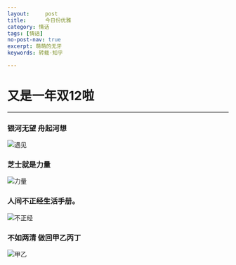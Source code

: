 ```yaml
---
layout:     post
title:      今日份优雅
category: 情话
tags: [情话]
no-post-nav: true
excerpt: 萌萌的无牙
keywords: 转载·知乎

---
```


# 又是一年双12啦

****  

### 银河无望 舟起河想

![遇见](https://www.handsomzohn.xyz/assets/images/2019/qinghua/yujian.jpg)

### 芝士就是力量

![力量](https://www.handsomzohn.xyz/assets/images/2019/qinghua/zhishi.jpg)


### 人间不正经生活手册。

![不正经](https://www.handsomzohn.xyz/assets/images/2019/qinghua/buzhengjing.jpg)

### 不如两清 做回甲乙丙丁

![甲乙](https://www.handsomzohn.xyz/assets/images/2019/qinghua/jiayi.jpg)
